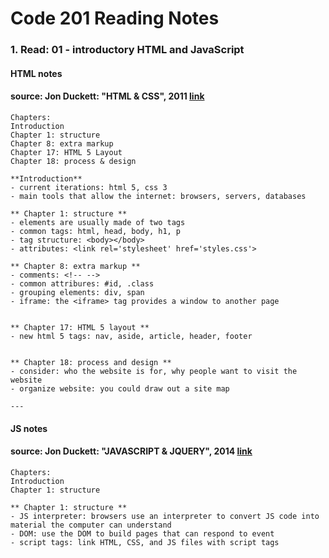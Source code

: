 # Code 201 Reading Notes 
### 1. Read: 01 - introductory HTML and JavaScript 

####  HTML notes 
####  source: Jon Duckett: "HTML & CSS", 2011 [link](https://www.amazon.com/HTML-CSS-Design-Build-Websites/dp/1118008189/ref=pd_bxgy_img_1/136-1383517-8048428?pd_rd_w=oqCBX&pf_rd_p=6b3eefea-7b16-43e9-bc45-2e332cbf99da&pf_rd_r=ZS5VB2D5THCC2NQKK0H1&pd_rd_r=d97ebdc9-d149-47e2-9f7d-2126282e1221&pd_rd_wg=rvnoS&pd_rd_i=1118008189&psc=1)

```
Chapters:   
Introduction   
Chapter 1: structure   
Chapter 8: extra markup   
Chapter 17: HTML 5 Layout   
Chapter 18: process & design   
```

```
**Introduction**
- current iterations: html 5, css 3 
- main tools that allow the internet: browsers, servers, databases

** Chapter 1: structure **  
- elements are usually made of two tags 
- common tags: html, head, body, h1, p
- tag structure: <body></body> 
- attributes: <link rel='stylesheet' href='styles.css'> 

** Chapter 8: extra markup ** 
- comments: <!-- -->
- common attribures: #id, .class
- grouping elements: div, span 
- iframe: the <iframe> tag provides a window to another page


** Chapter 17: HTML 5 layout **
- new html 5 tags: nav, aside, article, header, footer


** Chapter 18: process and design **
- consider: who the website is for, why people want to visit the website
- organize website: you could draw out a site map 

---

```
#### JS notes 
####  source: Jon Duckett: "JAVASCRIPT & JQUERY", 2014 [link](https://www.amazon.com/JavaScript-JQuery-Interactive-Front-End-Development/dp/1118531647/ref=sr_1_3?crid=181UMRLMS9TYB&keywords=duckett+javascript+jquery&qid=1643908836&sprefix=ducket+javascript+jquerry%2Caps%2C55&sr=8-3)

``` 
Chapters:   
Introduction   
Chapter 1: structure  

```

```
** Chapter 1: structure ** 
- JS interpreter: browsers use an interpreter to convert JS code into material the computer can understand 
- DOM: use the DOM to build pages that can respond to event
- script tags: link HTML, CSS, and JS files with script tags

```